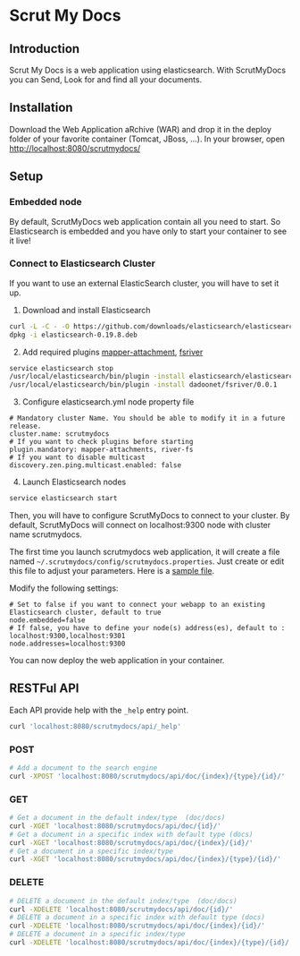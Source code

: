 Scrut My Docs
=========

Introduction
------------

Scrut My Docs is a web application using elasticsearch.
With ScrutMyDocs you can Send, Look for and find all your documents.
 

Installation
------------

Download the Web Application aRchive (WAR) and drop it in the deploy folder of your favorite container (Tomcat, JBoss, ...).
In your browser, open <http://localhost:8080/scrutmydocs/>


Setup
-----

### Embedded node

By default, ScrutMyDocs web application contain all you need to start. So Elasticsearch is embedded and
you have only to start your container to see it live!

### Connect to Elasticsearch Cluster

If you want to use an external ElasticSearch cluster, you will have to set it up.

1. Download and install Elasticsearch
```sh
curl -L -C - -O https://github.com/downloads/elasticsearch/elasticsearch/elasticsearch-0.19.8.deb
dpkg -i elasticsearch-0.19.8.deb
```
2. Add required plugins [mapper-attachment](https://github.com/elasticsearch/elasticsearch-mapper-attachments), [fsriver](https://github.com/dadoonet/fsriver)
```sh
service elasticsearch stop
/usr/local/elasticsearch/bin/plugin -install elasticsearch/elasticsearch-mapper-attachments/1.4.0
/usr/local/elasticsearch/bin/plugin -install dadoonet/fsriver/0.0.1
```
3. Configure elasticsearch.yml node property file
```
# Mandatory cluster Name. You should be able to modify it in a future release.
cluster.name: scrutmydocs
# If you want to check plugins before starting
plugin.mandatory: mapper-attachments, river-fs
# If you want to disable multicast
discovery.zen.ping.multicast.enabled: false
```
4. Launch Elasticsearch nodes
```sh
service elasticsearch start
```

Then, you will have to configure ScrutMyDocs to connect to your cluster. By default, ScrutMyDocs will connect on
localhost:9300 node with cluster name scrutmydocs.

The first time you launch scrutmydocs web application, it will create a file named `~/.scrutmydocs/config/scrutmydocs.properties`.
Just create or edit this file to adjust your parameters. Here is a 
[sample file](https://github.com/scrutmydocs/scrutmydocs/tree/master/src/main/resources/scrutmydocs/config/scrutmydocs.properties).

Modify the following settings:
```
# Set to false if you want to connect your webapp to an existing Elasticsearch cluster, default to true
node.embedded=false
# If false, you have to define your node(s) address(es), default to : localhost:9300,localhost:9301
node.addresses=localhost:9300
```

You can now deploy the web application in your container.


RESTFul API
-----------

Each API provide help with the `_help` entry point.

```sh
curl 'localhost:8080/scrutmydocs/api/_help'    					 
```


### POST

```sh
# Add a document to the search engine
curl -XPOST 'localhost:8080/scrutmydocs/api/doc/{index}/{type}/{id}/'    					 
```

### GET
 
```sh
# Get a document in the default index/type  (doc/docs)
curl -XGET 'localhost:8080/scrutmydocs/api/doc/{id}/'     	 
# Get a document in a specific index with default type (docs)
curl -XGET 'localhost:8080/scrutmydocs/api/doc/{index}/{id}/' 
# Get a document in a specific index/type
curl -XGET 'localhost:8080/scrutmydocs/api/doc/{index}/{type}/{id}/'   			 	     
```

### DELETE

```sh
# DELETE a document in the default index/type  (doc/docs)
curl -XDELETE 'localhost:8080/scrutmydocs/api/doc/{id}/'         
# DELETE a document in a specific index with default type (docs)
curl -XDELETE 'localhost:8080/scrutmydocs/api/doc/{index}/{id}/'  
# DELETE a document in a specific index/type
curl -XDELETE 'localhost:8080/scrutmydocs/api/doc/{index}/{type}/{id}/'    			 	    
```


